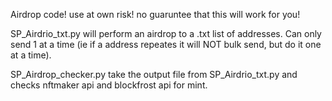 Airdrop code! use at own risk! no guaruntee that this will work for you! 
 <br />

SP_Airdrio_txt.py will perform an airdrop to a .txt list of addresses. Can only send 1 at a time (ie if a address repeates it will NOT bulk send, but do it one at a time). 
 <br />

SP_Airdrop_checker.py take the output file from SP_Airdrio_txt.py and checks nftmaker api and blockfrost api for mint. 
